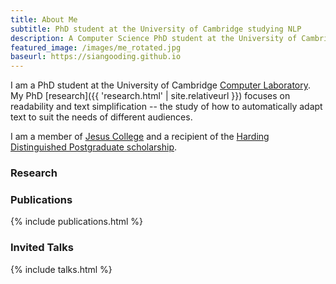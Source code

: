 ```yaml
---
title: About Me
subtitle: PhD student at the University of Cambridge studying NLP
description: A Computer Science PhD student at the University of Cambridge
featured_image: /images/me_rotated.jpg
baseurl: https://siangooding.github.io
---
```


I am a PhD student at the University of Cambridge <a href="https://www.cl.cam.ac.uk">Computer Laboratory</a>. My PhD [research]({{ 'research.html' | site.relativeurl }}) focuses on readability and text simplification -- the study of how to automatically adapt text to suit the needs of different audiences. 

I am a member of <a href="https://www.jesus.cam.ac.uk"> Jesus College</a> and a recipient of the <a href ="https://www.caths.cam.ac.uk/harding">Harding Distinguished Postgraduate scholarship</a>. 

### Research 


### Publications


{% include publications.html %}

### Invited Talks

{% include talks.html %}



